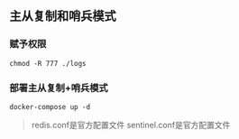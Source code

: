 ## 主从复制和哨兵模式

### 赋予权限
```shell
chmod -R 777 ./logs
```

### 部署主从复制+哨兵模式
```shell
docker-compose up -d
```

> redis.conf是官方配置文件
> sentinel.conf是官方配置文件
